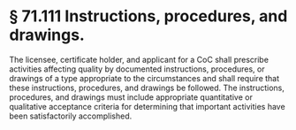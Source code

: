# § 71.111   Instructions, procedures, and drawings.

The licensee, certificate holder, and applicant for a CoC shall prescribe activities affecting quality by documented instructions, procedures, or drawings of a type appropriate to the circumstances and shall require that these instructions, procedures, and drawings be followed. The instructions, procedures, and drawings must include appropriate quantitative or qualitative acceptance criteria for determining that important activities have been satisfactorily accomplished.




